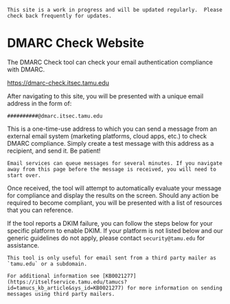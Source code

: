 ```admonish info
This site is a work in progress and will be updated regularly.  Please check back frequently for updates.
```

# DMARC Check Website

The DMARC Check tool can check your email authentication compliance with DMARC.

<https://dmarc-check.itsec.tamu.edu>

After navigating to this site, you will be presented with a unique email address in the form of:

`##########@dmarc.itsec.tamu.edu`

This is a one-time-use address to which you can send a message from an external email system (marketing platforms, cloud apps, etc.) to check DMARC compliance. Simply create a test message with this address as a recipient, and send it.  Be patient!

```admonish warning
Email services can queue messages for several minutes. If you navigate away from this page before the message is received, you will need to start over.
```

Once received, the tool will attempt to automatically evaluate your message for compliance and display the results on the screen. Should any action be required to become compliant, you will be presented with a list of resources that you can reference.

If the tool reports a DKIM failure, you can follow the steps below for your specific platform to enable DKIM. If your platform is not listed below and our generic guidelines do not apply, please contact `security@tamu.edu` for assistance.

```admonish info
This tool is only useful for email sent from a third party mailer as `tamu.edu` or a subdomain.

For additional information see [KB0021277](https://itselfservice.tamu.edu/tamucs?id=tamucs_kb_article&sys_id=KB0021277) for more information on sending messages using third party mailers.
```
